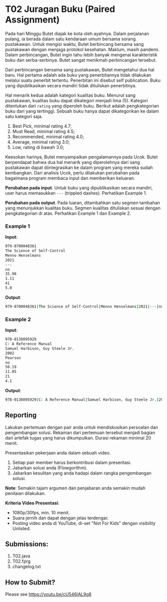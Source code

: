 # T02 Juragan Buku (Paired Assignment)

Pada hari Minggu Butet diajak ke kota oleh ayahnya. Dalam perjalanan pulang, ia berada dalam satu kendaraan umum bersama sorang pustakawan. Untuk mengisi waktu, Butet berbincang bersama sang pustakawan dengan menjaga protokol kesehatan. Maklum, masih pandemi. Dalam perbincangan, Butet ingin tahu lebih banyak mengenai karakteristik buku dan serba-serbinya. Butet sangat menikmati perbincangan tersebut.

Dari perbincangan bersama sang pustakawan, Butet mengetahui dua hal baru. Hal pertama adalah ada buku yang penerbitannya tidak dilakukan melalui suatu penerbit tertentu. Penerbitan ini disebut self publication. Buku yang dipublikasikan secara mandiri tidak dituliskan penerbitnya.

Hal menarik kedua adalah kategori kualitas buku. Menurut sang pustakawan, kualitas buku dapat dikategori menjadi lima (5). Kategori ditentukan dari ```rating``` yang diperoleh buku. Berikut adalah pengkategorian buku dari yang tertinggi. Sebuah buku hanya dapat dikategorikan ke dalam satu kategori saja.
1. Best Pick, minimal rating 4.7;
2. Must Read, minimal rating 4.5;
3. Recommended, minimal rating 4.0;
4. Average, minimal rating 3.0;
5. Low, rating di bawah 3.0;

Keesokan harinya, Butet menyampaikan pengalamannya pada Ucok. Butet berpendapat bahwa dua hal menarik yang diperolehnya dari sang pustakawan dapat diintegrasikan ke dalam program yang mereka sudah kembangkan. Dari analisis Ucok, perlu dilakukan perubahan pada bagaimana program membaca input dan memberikan keluaran.

**Perubahan pada input**. Untuk buku yang dipublikasikan secara mandiri, user harus memasukkan ```---``` (trippled dashes). Perhatikan Example 1.

**Perubahan pada output**. Pada luaran, ditambahkan satu segmen tambahan yang menunjukkan kualitas buku. Segmen kualitas dituliskan sesuai dengan pengkategorian di atas. Perhatikan Example 1 dan Example 2.

### Example 1

**Input**:
```bash
979-8700048361
The Science of Self-Control
Menno Henselmans
2021
---
no
35.98
1.11
41
5.0

```

**Output**:
```bash
979-8700048361|The Science of Self-Control|Menno Henselmans|2021|---|no|35.98|1.11|41|5.0|Best Pick

```

### Example 2

**Input**:
```bash
978-0130895929
C: A Reference Manual
Samuel Harbison, Guy Steele Jr.
2002
Pearson
no
50.19
11.05
21
4.1

```

**Output**:
```bash
978-0130895929|C: A Reference Manual|Samuel Harbison, Guy Steele Jr.|2002|Pearson|no|50.19|11.05|21|4.1|Recommended

```

## Reporting

Lakukan pertemuan dengan pair anda untuk mendiskusikan persoalan dan pengembangan solusi. Rekaman dari pertemuan tersebut menjadi bagian dari artefak tugas yang harus dikumpulkan. Durasi rekaman minimal 20 menit.

Presentasikan pekerjaan anda dalam sebuah video.
1. Setiap pair member harus berkontribusi dalam presentasi.
2. Jabarkan solusi anda (Flowgorithm).
3. Jabarkan kesulitan yang anda hadapi dalam rangka pengembangan solusi.

**Note**: Semakin tajam argumen dan penjabaran anda semakin mudah penilaian dilakukan.

**Kriteria Video Presentasi**:
+ 1080p/30fps, min. 10 menit.
+ Suara jernih dan dapat dengan jelas terdengar.
+ Posting video anda di YouTube, di-set "Not For Kids" dengan visibility Unlisted.

## Submissions:

1. T02.java
2. T02.fprg
3. changelog.txt

## How to Submit?

Please see https://youtu.be/cU546lAL9g8
